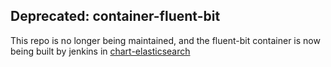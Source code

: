 ## Deprecated: container-fluent-bit
This repo is no longer being maintained, and
the fluent-bit container is now being built by jenkins in [chart-elasticsearch](https://github.com/samsung-cnct/chart-elasticsearch)